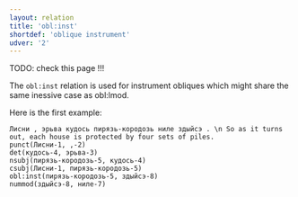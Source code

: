 ```yaml
---
layout: relation
title: 'obl:inst'
shortdef: 'oblique instrument'
udver: '2'
---
```


TODO: check this page !!!


The `obl:inst` relation is used for instrument obliques which might share the same inessive case as obl:lmod.

Here is the first example:

~~~ sdparse
Лисни , эрьва кудось пирязь-кородозь ниле здыйсэ . \n So as it turns out, each house is protected by four sets of piles.
punct(Лисни-1, ,-2)
det(кудось-4, эрьва-3)
nsubj(пирязь-кородозь-5, кудось-4)
csubj(Лисни-1, пирязь-кородозь-5)
obl:inst(пирязь-кородозь-5, здыйсэ-8)
nummod(здыйсэ-8, ниле-7)
~~~



<!-- Interlanguage links updated Ne 5. května 2024, 18:21:38 CEST -->
